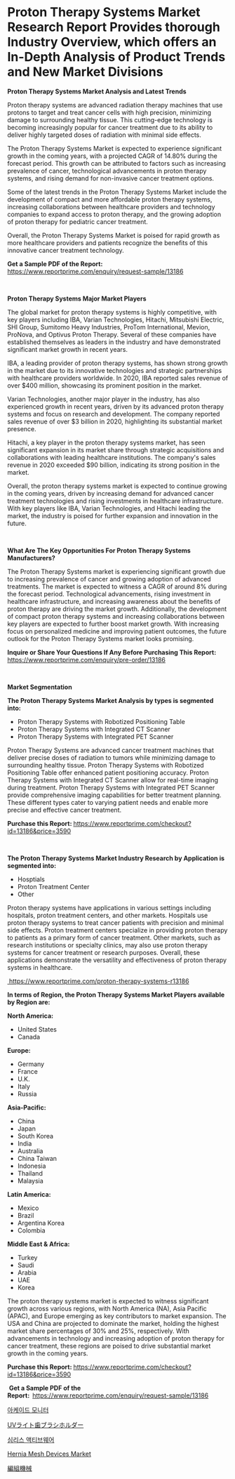 <p><h1>Proton Therapy Systems Market Research Report Provides thorough Industry Overview, which offers an In-Depth Analysis of Product Trends and New Market Divisions</h1></p><p><strong>Proton Therapy Systems Market Analysis and Latest Trends</strong></p>
<p><p>Proton therapy systems are advanced radiation therapy machines that use protons to target and treat cancer cells with high precision, minimizing damage to surrounding healthy tissue. This cutting-edge technology is becoming increasingly popular for cancer treatment due to its ability to deliver highly targeted doses of radiation with minimal side effects.</p><p>The Proton Therapy Systems Market is expected to experience significant growth in the coming years, with a projected CAGR of 14.80% during the forecast period. This growth can be attributed to factors such as increasing prevalence of cancer, technological advancements in proton therapy systems, and rising demand for non-invasive cancer treatment options.</p><p>Some of the latest trends in the Proton Therapy Systems Market include the development of compact and more affordable proton therapy systems, increasing collaborations between healthcare providers and technology companies to expand access to proton therapy, and the growing adoption of proton therapy for pediatric cancer treatment.</p><p>Overall, the Proton Therapy Systems Market is poised for rapid growth as more healthcare providers and patients recognize the benefits of this innovative cancer treatment technology.</p></p>
<p><strong>Get a Sample PDF of the Report:&nbsp;</strong> <a href="https://www.reportprime.com/enquiry/request-sample/13186">https://www.reportprime.com/enquiry/request-sample/13186</a></p>
<p>&nbsp;</p>
<p><strong>Proton Therapy Systems Major Market Players</strong></p>
<p><p>The global market for proton therapy systems is highly competitive, with key players including IBA, Varian Technologies, Hitachi, Mitsubishi Electric, SHI Group, Sumitomo Heavy Industries, ProTom International, Mevion, ProNova, and Optivus Proton Therapy. Several of these companies have established themselves as leaders in the industry and have demonstrated significant market growth in recent years.</p><p>IBA, a leading provider of proton therapy systems, has shown strong growth in the market due to its innovative technologies and strategic partnerships with healthcare providers worldwide. In 2020, IBA reported sales revenue of over $400 million, showcasing its prominent position in the market.</p><p>Varian Technologies, another major player in the industry, has also experienced growth in recent years, driven by its advanced proton therapy systems and focus on research and development. The company reported sales revenue of over $3 billion in 2020, highlighting its substantial market presence.</p><p>Hitachi, a key player in the proton therapy systems market, has seen significant expansion in its market share through strategic acquisitions and collaborations with leading healthcare institutions. The company's sales revenue in 2020 exceeded $90 billion, indicating its strong position in the market.</p><p>Overall, the proton therapy systems market is expected to continue growing in the coming years, driven by increasing demand for advanced cancer treatment technologies and rising investments in healthcare infrastructure. With key players like IBA, Varian Technologies, and Hitachi leading the market, the industry is poised for further expansion and innovation in the future.</p></p>
<p>&nbsp;</p>
<p><strong>What Are The Key Opportunities For Proton Therapy Systems Manufacturers?</strong></p>
<p><p>The Proton Therapy Systems market is experiencing significant growth due to increasing prevalence of cancer and growing adoption of advanced treatments. The market is expected to witness a CAGR of around 8% during the forecast period. Technological advancements, rising investment in healthcare infrastructure, and increasing awareness about the benefits of proton therapy are driving the market growth. Additionally, the development of compact proton therapy systems and increasing collaborations between key players are expected to further boost market growth. With increasing focus on personalized medicine and improving patient outcomes, the future outlook for the Proton Therapy Systems market looks promising.</p></p>
<p><strong>Inquire or Share Your Questions If Any Before Purchasing This Report:</strong> <a href="https://www.reportprime.com/enquiry/pre-order/13186">https://www.reportprime.com/enquiry/pre-order/13186</a></p>
<p>&nbsp;</p>
<p><strong>Market Segmentation</strong></p>
<p><strong>The Proton Therapy Systems Market Analysis by types is segmented into:</strong></p>
<p><ul><li>Proton Therapy Systems with Robotized Positioning Table</li><li>Proton Therapy Systems with Integrated CT Scanner</li><li>Proton Therapy Systems with Integrated PET Scanner</li></ul></p>
<p><p>Proton Therapy Systems are advanced cancer treatment machines that deliver precise doses of radiation to tumors while minimizing damage to surrounding healthy tissue. Proton Therapy Systems with Robotized Positioning Table offer enhanced patient positioning accuracy. Proton Therapy Systems with Integrated CT Scanner allow for real-time imaging during treatment. Proton Therapy Systems with Integrated PET Scanner provide comprehensive imaging capabilities for better treatment planning. These different types cater to varying patient needs and enable more precise and effective cancer treatment.</p></p>
<p><strong>Purchase this Report:&nbsp;</strong><a href="https://www.reportprime.com/checkout?id=13186&price=3590">https://www.reportprime.com/checkout?id=13186&price=3590</a></p>
<p>&nbsp;</p>
<p><strong>The Proton Therapy Systems Market Industry Research by Application is segmented into:</strong></p>
<p><ul><li>Hosptials</li><li>Proton Treatment Center</li><li>Other</li></ul></p>
<p><p>Proton therapy systems have applications in various settings including hospitals, proton treatment centers, and other markets. Hospitals use proton therapy systems to treat cancer patients with precision and minimal side effects. Proton treatment centers specialize in providing proton therapy to patients as a primary form of cancer treatment. Other markets, such as research institutions or specialty clinics, may also use proton therapy systems for cancer treatment or research purposes. Overall, these applications demonstrate the versatility and effectiveness of proton therapy systems in healthcare.</p></p>
<p><a href="https://www.reportprime.com/proton-therapy-systems-r13186">&nbsp;https://www.reportprime.com/proton-therapy-systems-r13186</a></p>
<p><strong>In terms of Region, the Proton Therapy Systems Market Players available by Region are:</strong></p>
<p>
    <p> <strong> North America: </strong>
        <ul>
            <li>United States</li>
            <li>Canada</li>
        </ul>
        </p> 
    <p> <strong> Europe: </strong>
        <ul>
            <li>Germany</li>
            <li>France</li>
            <li>U.K.</li>
            <li>Italy</li>
            <li>Russia</li>
        </ul>
        </p> 
    <p> <strong> Asia-Pacific: </strong>
        <ul>
            <li>China</li>
            <li>Japan</li>
            <li>South Korea</li>
            <li>India</li>
            <li>Australia</li>
            <li>China Taiwan</li>
            <li>Indonesia</li>
            <li>Thailand</li>
            <li>Malaysia</li>
        </ul>
        </p> 
    <p> <strong> Latin America: </strong>
        <ul>
            <li>Mexico</li>
            <li>Brazil</li>
            <li>Argentina Korea</li>
            <li>Colombia</li>
        </ul>
        </p> 
    <p> <strong> Middle East & Africa: </strong>
        <ul>
            <li>Turkey</li>
            <li>Saudi</li>
            <li>Arabia</li>
            <li>UAE</li>
            <li>Korea</li>
        </ul>
    </p>
    </p>
<p><p>The proton therapy systems market is expected to witness significant growth across various regions, with North America (NA), Asia Pacific (APAC), and Europe emerging as key contributors to market expansion. The USA and China are projected to dominate the market, holding the highest market share percentages of 30% and 25%, respectively. With advancements in technology and increasing adoption of proton therapy for cancer treatment, these regions are poised to drive substantial market growth in the coming years.</p></p>
<p><strong>Purchase this Report: </strong><a href="https://www.reportprime.com/checkout?id=13186&price=3590">https://www.reportprime.com/checkout?id=13186&price=3590</a></p>
<p>&nbsp;<strong>Get a Sample PDF of the Report:&nbsp;&nbsp;</strong><a href="https://www.reportprime.com/enquiry/request-sample/13186">https://www.reportprime.com/enquiry/request-sample/13186</a></p>
<p><strong></strong></p>
<p><p><a href="https://github.com/iansanftyord09878/Market-Research-Report-List-1/blob/main/505119872558.md">아케이드 모니터</a></p><p><a href="https://medium.com/@byroalenzuela76845/uv%E3%83%A9%E3%82%A4%E3%83%88%E3%81%AE%E6%AD%AF%E3%83%96%E3%83%A9%E3%82%B7%E3%83%9B%E3%83%AB%E3%83%80%E3%83%BC%E3%81%AE%E5%B8%82%E5%A0%B4%E5%88%86%E6%9E%90%E3%81%8A%E3%82%88%E3%81%B32024%E5%B9%B4%E3%81%8B%E3%82%892031%E5%B9%B4%E3%81%BE%E3%81%A7%E3%81%AE%E4%BA%88%E6%B8%AC%E5%B8%82%E5%A0%B4%E8%A6%8F%E6%A8%A1-cd4bb27e8e70">UVライト歯ブラシホルダー</a></p><p><a href="https://github.com/Skyleitney456456/Market-Research-Report-List-1/blob/main/531777272557.md">심리스 액티브웨어</a></p><p><a href="https://github.com/bmorecock/Market-Research-Report-List-3/blob/main/hernia-mesh-devices-market.md">Hernia Mesh Devices Market</a></p><p><a href="https://github.com/charm854/Market-Research-Report-List-1/blob/main/202003476722.md">編組機械</a></p></p>